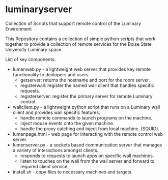 # luminaryserver
Collection of Scripts that support remote control of the Luminary Environment

This Repository contains a collection of simple python scripts that work together to provide a collection of remote services for the Boise State University Luminary space.

List of key components:
- lumenweb.py - a lightweight web server that provides key remote functionality to devlopers and users.
  - getserver: returns the hostname and port for the room server.
  - registerwall: register the named wall client that handles specific requests.
  - registerserver: register the primary server for remote Luminary control.
- wallclient.py - a lightweight python script that runs on a Luminary wall client and provides wall specific features.
  - handle remote commands to launch programs on the machine.
  - inject mouse events onto the given machine.
  - handle the proxy catching and inject from local machine. (SQUID).
- lumenpage.html - web page for interacting with the remote control web server.
- lumenserver.py - a sockets based communication server that manages a variety of interactions amongst clients.
  - responds to requests to launch apps on specific wall machines.
  - listen to touches on the wall from the wall server and forward to required client service.
- install.sh - copy files to necessary machines and targets.

